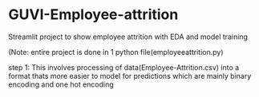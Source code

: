 # GUVI-Employee-attrition

Streamlit project to show employee attrition with EDA and model training 

(Note: entire project is done in 1 python file(employeeattrition.py)

step 1: This involves processing of data(Employee-Attrition.csv) into a format thats more easier to model for predictions which are mainly binary encoding and one hot encoding
